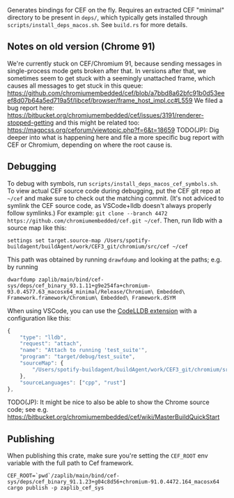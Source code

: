 Generates bindings for CEF on the fly. Requires an extracted CEF "minimal" directory to be present in `deps/`, which typically gets installed through `scripts/install_deps_macos.sh`. See `build.rs` for more details.

## Notes on old version (Chrome 91)

We're currently stuck on CEF/Chromium 91, because sending messages in single-process mode gets broken after that. In versions after that, we sometimes seem to get stuck with a seemingly unattached frame, which causes all messages to get stuck in this queue: https://github.com/chromiumembedded/cef/blob/a7bbd8a62bfc91b0d53eeef8d07b64a5ed719a5f/libcef/browser/frame_host_impl.cc#L559 We filed a bug report here: https://bitbucket.org/chromiumembedded/cef/issues/3191/renderer-stopped-getting and this might be related too: https://magpcss.org/ceforum/viewtopic.php?f=6&t=18659 TODO(JP): Dig deeper into what is happening here and file a more specific bug report with CEF or Chromium, depending on where the root cause is.

## Debugging

To debug with symbols, run `scripts/install_deps_macos_cef_symbols.sh`. To view actual CEF source code during debugging, put the CEF git repo at `~/cef` and make sure to check out the matching commit. (It's not adviced to symlink the CEF source code, as VSCode+lldb doesn't always properly follow symlinks.) For example: `git clone --branch 4472 https://github.com/chromiumembedded/cef.git ~/cef`. Then, run lldb with a source map like this:

```
settings set target.source-map /Users/spotify-buildagent/buildAgent/work/CEF3_git/chromium/src/cef ~/cef
```

This path was obtained by running `drawfdump` and looking at the paths; e.g. by running

```
dwarfdump zaplib/main/bind/cef-sys/deps/cef_binary_93.1.11+g9e254fa+chromium-93.0.4577.63_macosx64_minimal/Release/Chromium\ Embedded\ Framework.framework/Chromium\ Embedded\ Framework.dSYM
```

When using VSCode, you can use the [CodeLLDB extension](https://marketplace.visualstudio.com/items?itemName=vadimcn.vscode-lldb) with a configuration like this:

```js
{
    "type": "lldb",
    "request": "attach",
    "name": "Attach to running 'test_suite'",
    "program": "target/debug/test_suite",
    "sourceMap": {
        "/Users/spotify-buildagent/buildAgent/work/CEF3_git/chromium/src/cef": "${env:HOME}/cef",
    },
    "sourceLanguages": ["cpp", "rust"]
},
```

TODO(JP): It might be nice to also be able to show the Chrome source code; see e.g. https://bitbucket.org/chromiumembedded/cef/wiki/MasterBuildQuickStart

## Publishing
When publishing this crate, make sure you're setting the `CEF_ROOT` env variable with the full path to Cef framework.

```
CEF_ROOT=`pwd`/zaplib/main/bind/cef-sys/deps/cef_binary_91.1.23+g04c8d56+chromium-91.0.4472.164_macosx64 cargo publish -p zaplib_cef_sys
```
